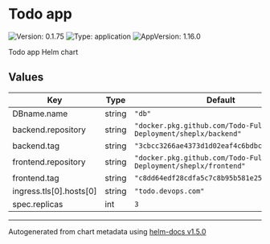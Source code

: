 # Todo app

![Version: 0.1.75](https://img.shields.io/badge/Version-0.1.75-informational?style=flat-square) ![Type: application](https://img.shields.io/badge/Type-application-informational?style=flat-square) ![AppVersion: 1.16.0](https://img.shields.io/badge/AppVersion-1.16.0-informational?style=flat-square)

Todo app Helm chart

## Values

| Key | Type | Default | Description |
|-----|------|---------|-------------|
| DBname.name | string | `"db"` |  |
| backend.repository | string | `"docker.pkg.github.com/Todo-Full-Stack-Deployment/sheplx/backend"` |  |
| backend.tag | string | `"3cbcc3266ae4373d1d02eaf4c6bdbc666ffeb927"` |  |
| frontend.repository | string | `"docker.pkg.github.com/Todo-Full-Stack-Deployment/sheplx/frontend"` |  |
| frontend.tag | string | `"c8dd64edf28cdfa5c7c8b95b581e2549857a5ee8"` |  |
| ingress.tls[0].hosts[0] | string | `"todo.devops.com"` |  |
| spec.replicas | int | `3` |  |

----------------------------------------------
Autogenerated from chart metadata using [helm-docs v1.5.0](https://github.com/norwoodj/helm-docs/releases/v1.5.0)
